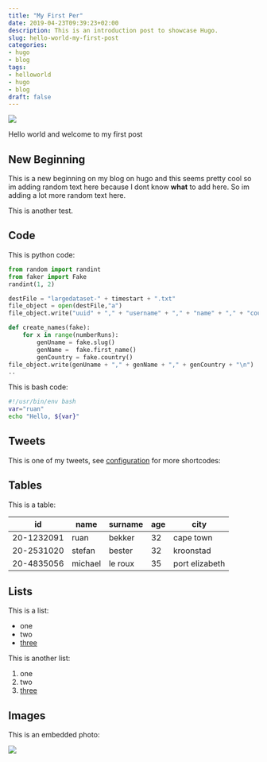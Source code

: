 ```yaml
---
title: "My First Per"
date: 2019-04-23T09:39:23+02:00
description: This is an introduction post to showcase Hugo.
slug: hello-world-my-first-post
categories:
- hugo
- blog
tags:
- helloworld
- hugo
- blog
draft: false
---
```


![](https://hugo-simple-blog.work/images/uploads/gopher_hugo.png)

Hello world and welcome to my first post

## New Beginning

This is a new beginning on my blog on hugo and this seems pretty cool so im adding random text here because I dont know **what** to add here. So im adding a lot more random text here.

This is another test.

## Code

This is python code:

```python
from random import randint
from faker import Fake
randint(1, 2)

destFile = "largedataset-" + timestart + ".txt"
file_object = open(destFile,"a")
file_object.write("uuid" + "," + "username" + "," + "name" + "," + "country" + "\n")

def create_names(fake):
    for x in range(numberRuns):
        genUname = fake.slug()
        genName =  fake.first_name()
        genCountry = fake.country()
file_object.write(genUname + "," + genName + "," + genCountry + "\n")
..

```
This is bash code:

```bash
#!/usr/bin/env bash
var="ruan"
echo "Hello, ${var}"
```

## Tweets

This is one of my tweets, see [configuration](https://gohugo.io/content-management/shortcodes/#highlight) for more shortcodes:



## Tables

This is a table:

|**id**    |**name**|**surname**|**age**| **city**     |
|----------|--------|-----------|-------|--------------|
|20-1232091|ruan    |bekker     |32     |cape town     |
|20-2531020|stefan  |bester     |32     |kroonstad     |
|20-4835056|michael |le roux    |35     |port elizabeth|

## Lists

This is a list:

* one
* two
* [three](https://example.com)

This is another list:

1. one
2. two
3. [three](https://example.com)

## Images

This is an embedded photo:

![](https://images.pexels.com/photos/248797/pexels-photo-248797.jpeg?auto=compress&cs=tinysrgb&dpr=1&w=500)
